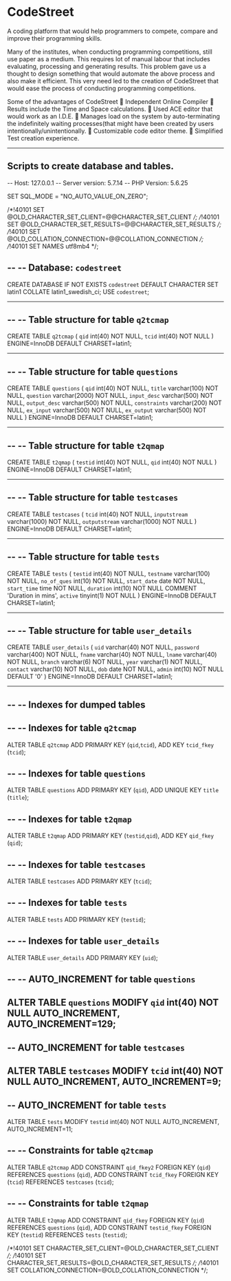 # CodeStreet
A coding platform that would help programmers to compete, compare and improve their programming skills.

Many of the institutes, when conducting programming competitions, still use paper as a medium. 
This requires lot of manual labour that includes evaluating, processing and generating results. 
This problem gave us a thought to design something that would automate the above process and also make it efficient.
This very need led to the creation of CodeStreet that would ease the process of conducting programming competitions.

Some of the advantages of CodeStreet
 Independent Online Compiler
 Results include the Time and Space calculations.
 Used ACE editor that would work as an I.D.E.
 Manages load on the system by auto-terminating the indefinitely waiting processes(that might have been created by users intentionally/unintentionally.
 Customizable code editor theme.
 Simplified Test creation experience.

-------------------------------------------------------------------------------------------------------------------------------------------
Scripts to create database and tables.
----------------------------------------
-- Host: 127.0.0.1
-- Server version: 5.7.14
-- PHP Version: 5.6.25

SET SQL_MODE = "NO_AUTO_VALUE_ON_ZERO";


/*!40101 SET @OLD_CHARACTER_SET_CLIENT=@@CHARACTER_SET_CLIENT */;
/*!40101 SET @OLD_CHARACTER_SET_RESULTS=@@CHARACTER_SET_RESULTS */;
/*!40101 SET @OLD_COLLATION_CONNECTION=@@COLLATION_CONNECTION */;
/*!40101 SET NAMES utf8mb4 */;

--
-- Database: `codestreet`
--
CREATE DATABASE IF NOT EXISTS `codestreet` DEFAULT CHARACTER SET latin1 COLLATE latin1_swedish_ci;
USE `codestreet`;

-- --------------------------------------------------------

--
-- Table structure for table `q2tcmap`
--

CREATE TABLE `q2tcmap` (
  `qid` int(40) NOT NULL,
  `tcid` int(40) NOT NULL
) ENGINE=InnoDB DEFAULT CHARSET=latin1;

-- --------------------------------------------------------

--
-- Table structure for table `questions`
--

CREATE TABLE `questions` (
  `qid` int(40) NOT NULL,
  `title` varchar(100) NOT NULL,
  `question` varchar(2000) NOT NULL,
  `input_desc` varchar(500) NOT NULL,
  `output_desc` varchar(500) NOT NULL,
  `constraints` varchar(200) NOT NULL,
  `ex_input` varchar(500) NOT NULL,
  `ex_output` varchar(500) NOT NULL
) ENGINE=InnoDB DEFAULT CHARSET=latin1;

-- --------------------------------------------------------

--
-- Table structure for table `t2qmap`
--

CREATE TABLE `t2qmap` (
  `testid` int(40) NOT NULL,
  `qid` int(40) NOT NULL
) ENGINE=InnoDB DEFAULT CHARSET=latin1;

-- --------------------------------------------------------

--
-- Table structure for table `testcases`
--

CREATE TABLE `testcases` (
  `tcid` int(40) NOT NULL,
  `inputstream` varchar(1000) NOT NULL,
  `outputstream` varchar(1000) NOT NULL
) ENGINE=InnoDB DEFAULT CHARSET=latin1;

-- --------------------------------------------------------

--
-- Table structure for table `tests`
--

CREATE TABLE `tests` (
  `testid` int(40) NOT NULL,
  `testname` varchar(100) NOT NULL,
  `no_of_ques` int(10) NOT NULL,
  `start_date` date NOT NULL,
  `start_time` time NOT NULL,
  `duration` int(10) NOT NULL COMMENT 'Duration in mins',
  `active` tinyint(1) NOT NULL
) ENGINE=InnoDB DEFAULT CHARSET=latin1;

-- --------------------------------------------------------

--
-- Table structure for table `user_details`
--

CREATE TABLE `user_details` (
  `uid` varchar(40) NOT NULL,
  `password` varchar(400) NOT NULL,
  `fname` varchar(40) NOT NULL,
  `lname` varchar(40) NOT NULL,
  `branch` varchar(6) NOT NULL,
  `year` varchar(1) NOT NULL,
  `contact` varchar(10) NOT NULL,
  `dob` date NOT NULL,
  `admin` int(10) NOT NULL DEFAULT '0'
) ENGINE=InnoDB DEFAULT CHARSET=latin1;

-- --------------------------------------------------------

--
-- Indexes for dumped tables
--

--
-- Indexes for table `q2tcmap`
--
ALTER TABLE `q2tcmap`
  ADD PRIMARY KEY (`qid`,`tcid`),
  ADD KEY `tcid_fkey` (`tcid`);

--
-- Indexes for table `questions`
--
ALTER TABLE `questions`
  ADD PRIMARY KEY (`qid`),
  ADD UNIQUE KEY `title` (`title`);

--
-- Indexes for table `t2qmap`
--
ALTER TABLE `t2qmap`
  ADD PRIMARY KEY (`testid`,`qid`),
  ADD KEY `qid_fkey` (`qid`);

--
-- Indexes for table `testcases`
--
ALTER TABLE `testcases`
  ADD PRIMARY KEY (`tcid`);

--
-- Indexes for table `tests`
--
ALTER TABLE `tests`
  ADD PRIMARY KEY (`testid`);

--
-- Indexes for table `user_details`
--
ALTER TABLE `user_details`
  ADD PRIMARY KEY (`uid`);


--
-- AUTO_INCREMENT for table `questions`
--
ALTER TABLE `questions`
  MODIFY `qid` int(40) NOT NULL AUTO_INCREMENT, AUTO_INCREMENT=129;
--
-- AUTO_INCREMENT for table `testcases`
--
ALTER TABLE `testcases`
  MODIFY `tcid` int(40) NOT NULL AUTO_INCREMENT, AUTO_INCREMENT=9;
--
-- AUTO_INCREMENT for table `tests`
--
ALTER TABLE `tests`
  MODIFY `testid` int(40) NOT NULL AUTO_INCREMENT, AUTO_INCREMENT=11;

--
-- Constraints for table `q2tcmap`
--
ALTER TABLE `q2tcmap`
  ADD CONSTRAINT `qid_fkey2` FOREIGN KEY (`qid`) REFERENCES `questions` (`qid`),
  ADD CONSTRAINT `tcid_fkey` FOREIGN KEY (`tcid`) REFERENCES `testcases` (`tcid`);

--
-- Constraints for table `t2qmap`
--
ALTER TABLE `t2qmap`
  ADD CONSTRAINT `qid_fkey` FOREIGN KEY (`qid`) REFERENCES `questions` (`qid`),
  ADD CONSTRAINT `testid_fkey` FOREIGN KEY (`testid`) REFERENCES `tests` (`testid`);

/*!40101 SET CHARACTER_SET_CLIENT=@OLD_CHARACTER_SET_CLIENT */;
/*!40101 SET CHARACTER_SET_RESULTS=@OLD_CHARACTER_SET_RESULTS */;
/*!40101 SET COLLATION_CONNECTION=@OLD_COLLATION_CONNECTION */;
